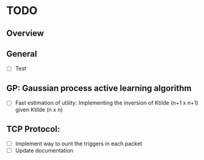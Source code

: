 # TODO

## Overview

## General
- [ ] Test

## GP: Gaussian process active learning algorithm
- [ ] Fast estimation of utility: Implementing the inversion of Ktilde (n+1 x n+1) given Ktilde (n x n)

## TCP Protocol:
- [ ] Implement way to ount the triggers in each packet
- [ ] Update documentation
